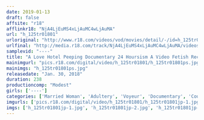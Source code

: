 ```yaml
---
date: 2019-01-13
draft: false
affsite: "r18"
afflinkr18: "NjA4LjEuMS4xLjAuMC4wLjAuMA"
url: "h_125tr01801"
urloriginal: "http://www.r18.com/videos/vod/movies/detail/-/id=h_125tr01801"
urlfinal: "http://media.r18.com/track/NjA4LjEuMS4xLjAuMC4wLjAuMA/videos/vod/movies/detail/-/id=h_125tr01801"
samplevid: "----"
title: "A Love Hotel Peeping Documentary 24 Hoursism A Video Fetish Record Committed By An Employee Who Took Advantage Of His Position 4 Hours"
mainimgurl: "pics.r18.com/digital/video/h_125tr01801/h_125tr01801ps.jpg"
mainimgs: "h_125tr01801ps.jpg"
releasedate: "Jan. 30, 2018"
duration: 238
productioncomp: "Modest"
girls: ['----']
categories: ['Married Woman', 'Adultery', 'Voyeur', 'Documentary', 'Couple', 'Over 4 Hours']
imgurls: ['pics.r18.com/digital/video/h_125tr01801/h_125tr01801jp-1.jpg', 'pics.r18.com/digital/video/h_125tr01801/h_125tr01801jp-2.jpg', 'pics.r18.com/digital/video/h_125tr01801/h_125tr01801jp-3.jpg', 'pics.r18.com/digital/video/h_125tr01801/h_125tr01801jp-4.jpg', 'pics.r18.com/digital/video/h_125tr01801/h_125tr01801jp-5.jpg', 'pics.r18.com/digital/video/h_125tr01801/h_125tr01801jp-6.jpg', 'pics.r18.com/digital/video/h_125tr01801/h_125tr01801jp-7.jpg', 'pics.r18.com/digital/video/h_125tr01801/h_125tr01801jp-8.jpg', 'pics.r18.com/digital/video/h_125tr01801/h_125tr01801jp-9.jpg', 'pics.r18.com/digital/video/h_125tr01801/h_125tr01801jp-10.jpg', 'pics.r18.com/digital/video/h_125tr01801/h_125tr01801jp-11.jpg', 'pics.r18.com/digital/video/h_125tr01801/h_125tr01801jp-12.jpg', 'pics.r18.com/digital/video/h_125tr01801/h_125tr01801jp-13.jpg', 'pics.r18.com/digital/video/h_125tr01801/h_125tr01801jp-14.jpg', 'pics.r18.com/digital/video/h_125tr01801/h_125tr01801jp-15.jpg', 'pics.r18.com/digital/video/h_125tr01801/h_125tr01801jp-16.jpg', 'pics.r18.com/digital/video/h_125tr01801/h_125tr01801jp-17.jpg', 'pics.r18.com/digital/video/h_125tr01801/h_125tr01801jp-18.jpg', 'pics.r18.com/digital/video/h_125tr01801/h_125tr01801jp-19.jpg', 'pics.r18.com/digital/video/h_125tr01801/h_125tr01801jp-20.jpg']
imgs: ['h_125tr01801jp-1.jpg', 'h_125tr01801jp-2.jpg', 'h_125tr01801jp-3.jpg', 'h_125tr01801jp-4.jpg', 'h_125tr01801jp-5.jpg', 'h_125tr01801jp-6.jpg', 'h_125tr01801jp-7.jpg', 'h_125tr01801jp-8.jpg', 'h_125tr01801jp-9.jpg', 'h_125tr01801jp-10.jpg', 'h_125tr01801jp-11.jpg', 'h_125tr01801jp-12.jpg', 'h_125tr01801jp-13.jpg', 'h_125tr01801jp-14.jpg', 'h_125tr01801jp-15.jpg', 'h_125tr01801jp-16.jpg', 'h_125tr01801jp-17.jpg', 'h_125tr01801jp-18.jpg', 'h_125tr01801jp-19.jpg', 'h_125tr01801jp-20.jpg']
---
```

